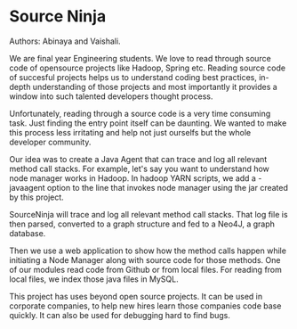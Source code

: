 # Source Ninja

Authors: Abinaya and Vaishali.

We are final year Engineering students. We love to read through source code of opensource projects like Hadoop, Spring etc. 
Reading source code of succesful projects helps us to understand coding best practices, in-depth understanding of those projects 
and most importantly it provides a window into such talented developers thought process. 

Unfortunately, reading through a source code is a very time consuming task. Just finding the entry point itself can be daunting. 
We wanted to make this process less irritating and help not just ourselfs but the whole developer community. 

Our idea was to create a Java Agent that can trace and log all relevant method call stacks. For example, let's say you want to understand
how node manager works in Hadoop. In hadoop YARN scripts, we add a -javaagent option to the line that invokes node manager using the jar created 
by this project. 

SourceNinja will trace and log all relevant method call stacks. That log file is then parsed, converted to a graph structure and 
fed to a Neo4J, a graph database. 

Then we use a web application to show how the method calls happen while initiating a Node Manager along with source code for those methods.
One of our modules read code from Github or from local files. For reading from local files, we index those java files in MySQL.  

This project has uses beyond open source projects. It can be used in corporate companies, to help new hires learn those companies code base quickly. 
It can also be used for debugging hard to find bugs. 

